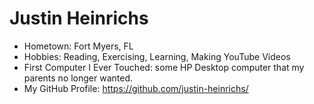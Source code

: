 # Justin Heinrichs

- Hometown: Fort Myers, FL
- Hobbies: Reading, Exercising, Learning, Making YouTube Videos
- First Computer I Ever Touched: some HP Desktop computer that my parents no longer wanted.
- My GitHub Profile: <https://github.com/justin-heinrichs/>
